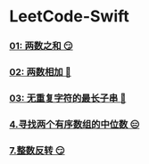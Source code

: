 # LeetCode-Swift

### [01: 两数之和 😏](<https://github.com/alflix/leetcode-swift/tree/master/01-twoSum>)

### [02: 两数相加 🤔](<https://github.com/alflix/leetcode-swift/tree/master/02-addTwoNumbers> )

### [03: 无重复字符的最长子串 🤔](<https://github.com/alflix/leetcode-swift/tree/master/03-lengthOfLongestSubstring>)

### [4.寻找两个有序数组的中位数 😑](https://leetcode-cn.com/problems/median-of-two-sorted-arrays/)

### [7.整数反转 😏](https://github.com/alflix/leetcode-swift/tree/master/07-reverseInterger)

